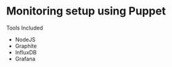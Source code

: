 Monitoring setup using Puppet
=============================

Tools Included

* NodeJS
* Graphite
* InfluxDB
* Grafana